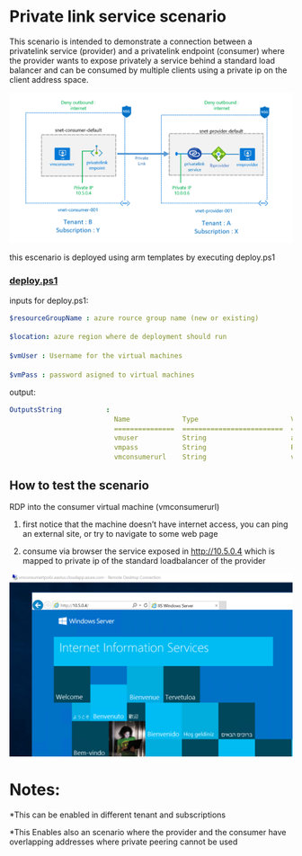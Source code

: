# Private link service scenario

This scenario is intended to demonstrate a connection between a privatelink service (provider) and a privatelink endpoint (consumer) where the provider wants to expose privately a service behind a standard load balancer and can be consumed by multiple clients using a private ip on the client address space.

 
![](images/scenarioprivateservice.png)

this escenario is deployed using arm templates by executing deploy.ps1
### [deploy.ps1](deploy.ps1)
inputs for deploy.ps1:
```yaml
$resourceGroupName : azure rource group name (new or existing) 

$location: azure region where de deployment should run 

$vmUser : Username for the virtual machines

$vmPass : password asigned to virtual machines

```

output:
```yaml
OutputsString           :
                          Name             Type                       Value
                          ===============  =========================  ==========
                          vmuser           String                     azureuser 
                          vmpass           String                     P1xxxxxxxx
                          vmconsumerurl    String                     vmconsumerxxx.eastus.cloudapp.azure.com
```                          

## How to test the scenario
RDP into the consumer virtual machine (vmconsumerurl)

1. first notice that the machine doesn’t have internet access, you can ping an external site, or try to navigate to some web page 

2. consume via browser the service exposed in http://10.5.0.4 which is mapped to private ip of the standard loadbalancer of the provider

![](images/consumeservice.png)




# Notes:

*This can be enabled in different tenant and subscriptions

*This Enables also an scenario where the provider and the consumer have overlapping addresses where private peering cannot be used

